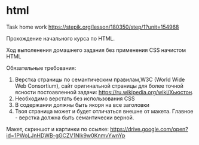# html
Task home work https://stepik.org/lesson/180350/step/1?unit=154968

Прохождение начального курса по HTML.

Ход выполенения домашнего задания без применения CSS 
начистом HTML

Обязательные требования:
1) Верстка страницы по семантическим правилам,W3C (World Wide Web Consortium),
   сайт оригинальной страницы для более точной ясности постоавленной задачи: https://ru.wikipedia.org/wiki/Хьюстон.
2) Необходимо верстать без использования CSS
3) В содержании должны быть якоря на все заголовки
4) Твоя страница может и будет отличаться внешне от макета. Главное - верстка должна быть семантически верной.

Макет, скриншот и картинки по ссылке: https://drive.google.com/open?id=1PWoLJnHDWB-gGCZV1Nlk9w0KnmvYwnYp

